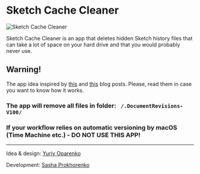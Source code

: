 # Sketch Cache Cleaner

![Sketch Cache Cleaner](https://image.ibb.co/mHOoea/cleaner.png)

Sketch Cache Cleaner is an app that deletes hidden Sketch history files that can take a lot of space on your hard drive and that you would probably never use.

## Warning!
The app idea inspired by [this](https://medium.com/@thomasdegry/how-sketch-took-over-200gb-of-our-macbooks-cb7dd10c8163) and [this](https://medium.com/sketch-app-sources/how-to-recover-50-go-or-even-more-by-deleting-sketch-caches-files-e5829dba20e1) blog posts.
Please, read them in case you want to know how it works.

### The app will remove all files in folder: ` /.DocumentRevisions-V100/`

### If your workflow relies on automatic versioning by macOS (Time Machine etc.) - DO NOT USE THIS APP!

--------
Idea & design:  [Yuriy Oparenko](http://oparenko.com)

Development: [Sasha Prokhorenko](https://twitter.com/minikin)
